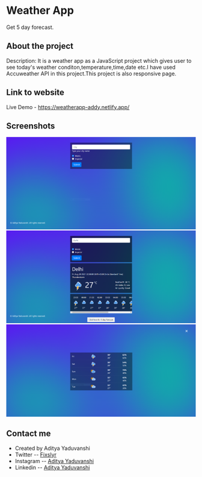 

# Weather App
Get 5 day forecast.



## About the project
Description: It is a weather app as a JavaScript project which gives user to see today's weather conditon,temperature,time,date etc.I have used Accuweather API in this project.This project is also responsive page.




## Link to website
   Live Demo - https://weatherapp-addy.netlify.app/

## Screenshots
![screenshot](screenshot1.PNG)
![screenshot](screenshot2.PNG)
![screenshot](screenshot3.PNG)



  
  
## Contact me
<ul>
  <li>Created by Aditya Yaduvanshi</li>
  <li>Twitter -- <a href="https://twitter.com/fixslyr">Fixslyr</a>
    <li>Instagram -- <a href="https://www.instagram.com/imtheaddy/">Aditya Yaduvanshi</a>
      <li>Linkedin -- <a href="https://www.linkedin.com/in/theaditya-yaduvanshi-/">Aditya Yaduvanshi</a>
  </ul>    
